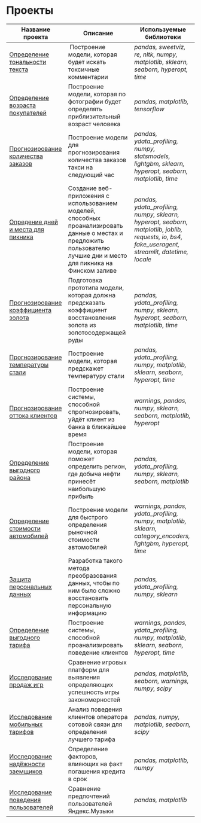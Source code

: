# Проекты
| Название проекта                                              | Описание                                                                                                                                                                | Используемые библиотеки                                                                                                                          |
|---------------------------------------------------------------|-------------------------------------------------------------------------------------------------------------------------------------------------------------------------|--------------------------------------------------------------------------------------------------------------------------------------------------|
| [Определение тональности текста](tonality_of_the_text)        |  Построение модели, которая будет искать токсичные комментарии                                                                                                          | *pandas, sweetviz, re, nltk, numpy, matplotlib, sklearn, seaborn, hyperopt, time*                                                                |
| [Определение возраста покупателей](age_of_buyers)             | Построение модели, которая по фотографии будет определять приблизительный возраст человека                                                                              | *pandas, matplotlib, tensorflow*                                                                                                                 |
| [Прогнозирование количества заказов](number_of_orders)        | Построение модели для прогнозирования количества заказов такси на следующий час                                                                                         | *pandas, ydata_profiling, numpy, statsmodels, lightgbm, sklearn, hyperopt, seaborn, matplotlib, time*                                            |
| [Опредение дней и места для пикника](best_for_a_picnic)       | Создание веб-приложения с использованием моделей, способных проанализировать данные о местах и предложить пользователю лучшие дни и место для пикника на Финском заливе | *pandas, ydata_profiling, numpy, sklearn, hyperopt, seaborn, matplotlib, joblib, requests, io, bs4, fake_useragent, streamlit, datetime, locale* |
| [Прогнозирование коэффициента золота](gold_ratio)             | Подготовка прототипа модели, которая должна предсказать коэффициент восстановления золота из золотосодержащей руды                                                      | *pandas, ydata_profiling, numpy, sklearn, hyperopt, seaborn, matplotlib, time*                                                                   |
| [Прогнозирование температуры стали](steel_temperature)        | Построение модели, которая предскажет температуру стали                                                                                                                 | *pandas, ydata_profiling, numpy, matplotlib, sklearn, seaborn, hyperopt, time*                                                                   |
| [Прогнозирование оттока клиентов](customer_churn)             | Построение системы, способной спрогнозировать, уйдёт клиент из банка в ближайшее время                                                                                  | *warnings, pandas, numpy, sklearn, seaborn, matplotlib, hyperopt*                                                                                |
| [Определение выгодного района](advantageous_area)             | Построение модели, которая поможет определить регион, где добыча нефти принесёт наибольшую прибыль                                                                      | *pandas, ydata_profiling, numpy, sklearn, seaborn, matplotlib*                                                                                   |
| [Определение стоимости автомобилей](cost_of_cars)             | Построение модели для быстрого определения рыночной стоимости автомобилей                                                                                               | *warnings, pandas, ydata_profiling, numpy, matplotlib, sklearn, category_encoders, lightgbm, hyperopt, time*                                     |
| [Защита персональных данных](data_protection)                 | Разработка такого метода преобразования данных, чтобы по ним было сложно восстановить персональную информацию                                                           | *pandas, ydata_profiling, numpy, sklearn*                                                                                                        |
| [Определение выгодного тарифа](favorable_tariff)              | Построение системы, способной проанализировать поведение клиентов                                                                                                       | *warnings, pandas, ydata_profiling, numpy, matplotlib, sklearn, seaborn, hyperopt, time*                                                         |
| [Исследование продаж игр](game_sales)                         | Сравнение игровых платформ для выявления определяющих успешность игры закономерностей                                                                                   | *pandas, matplotlib, seaborn, warnings, numpy, scipy*                                                                                            |
| [Исследование мобильных тарифов](mobile_tariffs)              | Анализ поведения клиентов оператора сотовой связи для определения лучшего тарифа                                                                                        | *pandas, numpy, matplotlib, seaborn, scipy*                                                                                                      |
| [Исследование надёжности заемщиков](reliability_of_borrowers) | Определение факторов, влияющих на факт погашения кредита в срок                                                                                                         | *pandas, matplotlib, numpy*                                                                                                                      |
| [Исследование поведения пользователей](user_behavior)         | Сравнение предпочтений пользователей Яндекс.Музыки                                                                                                                      | *pandas, matplotlib*                                                                                                                             |

